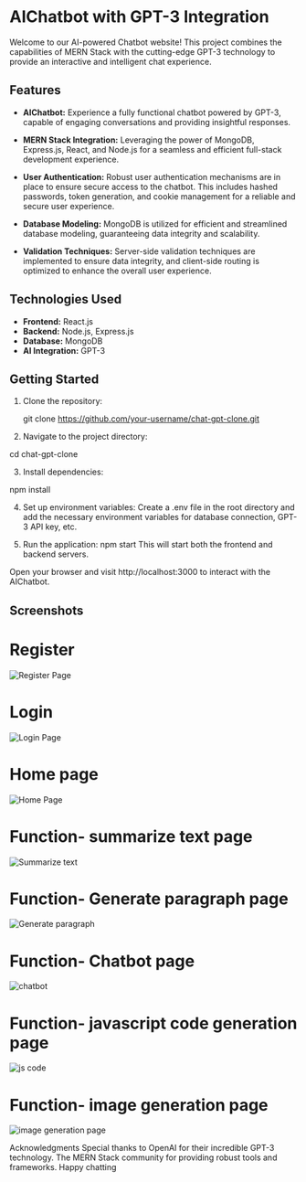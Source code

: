 # AIChatbot with GPT-3 Integration

Welcome to our AI-powered Chatbot website! This project combines the capabilities of MERN Stack with the cutting-edge GPT-3 technology to provide an interactive and intelligent chat experience.

## Features

- **AIChatbot:** Experience a fully functional chatbot powered by GPT-3, capable of engaging conversations and providing insightful responses.

- **MERN Stack Integration:** Leveraging the power of MongoDB, Express.js, React, and Node.js for a seamless and efficient full-stack development experience.

- **User Authentication:** Robust user authentication mechanisms are in place to ensure secure access to the chatbot. This includes hashed passwords, token generation, and cookie management for a reliable and secure user experience.

- **Database Modeling:** MongoDB is utilized for efficient and streamlined database modeling, guaranteeing data integrity and scalability.

- **Validation Techniques:** Server-side validation techniques are implemented to ensure data integrity, and client-side routing is optimized to enhance the overall user experience.

## Technologies Used

- **Frontend:** React.js
- **Backend:** Node.js, Express.js
- **Database:** MongoDB
- **AI Integration:** GPT-3

## Getting Started

1. Clone the repository:

   git clone https://github.com/your-username/chat-gpt-clone.git
   
2. Navigate to the project directory:

cd chat-gpt-clone

3. Install dependencies:
   
npm install

4. Set up environment variables:
Create a .env file in the root directory and add the necessary environment variables for database connection, GPT-3 API key, etc.

5. Run the application:
npm start
This will start both the frontend and backend servers.

Open your browser and visit http://localhost:3000 to interact with the AIChatbot.

## Screenshots
# Register
![Register Page](client/register.png)

# Login
![Login Page](client/login.png)

# Home page
![Home Page](client/home.png)

# Function- summarize text page
![Summarize text](client/summarize_text.png)

# Function- Generate paragraph page
![Generate paragraph](client/generatepara.png)

# Function- Chatbot page
![chatbot](client/jarvis.png)

# Function- javascript code generation  page
![js code](client/jscode.png)

# Function- image generation page
![image generation page](client/picture.png)


Acknowledgments
Special thanks to OpenAI for their incredible GPT-3 technology.
The MERN Stack community for providing robust tools and frameworks.
Happy chatting
